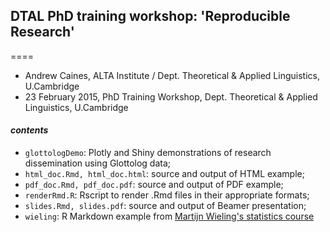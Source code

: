 ## DTAL PhD training workshop: 'Reproducible Research'
====

- Andrew Caines, ALTA Institute / Dept. Theoretical & Applied Linguistics, U.Cambridge
- 23 February 2015, PhD Training Workshop, Dept. Theoretical & Applied Linguistics, U.Cambridge


#### _contents_
- `glottologDemo`: Plotly and Shiny demonstrations of research dissemination using Glottolog data;
- `html_doc.Rmd, html_doc.html`: source and output of HTML example;
- `pdf_doc.Rmd, pdf_doc.pdf`: source and output of PDF example;
- `renderRmd.R`: Rscript to render .Rmd files in their appropriate formats;
- `slides.Rmd, slides.pdf`: source and output of Beamer presentation;
- `wieling`: R Markdown example from [Martijn Wieling's statistics course](http://www.let.rug.nl/~wieling/statscourse/)
